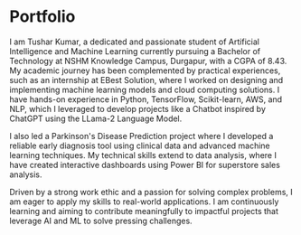 # Portfolio
I am Tushar Kumar, a dedicated and passionate student of Artificial Intelligence and Machine Learning currently pursuing a Bachelor of Technology at NSHM Knowledge Campus, Durgapur, with a CGPA of 8.43. My academic journey has been complemented by practical experiences, such as an internship at EBest Solution, where I worked on designing and implementing machine learning models and cloud computing solutions. I have hands-on experience in Python, TensorFlow, Scikit-learn, AWS, and NLP, which I leveraged to develop projects like a Chatbot inspired by ChatGPT using the LLama-2 Language Model.

I also led a Parkinson's Disease Prediction project where I developed a reliable early diagnosis tool using clinical data and advanced machine learning techniques. My technical skills extend to data analysis, where I have created interactive dashboards using Power BI for superstore sales analysis.

Driven by a strong work ethic and a passion for solving complex problems, I am eager to apply my skills to real-world applications. I am continuously learning and aiming to contribute meaningfully to impactful projects that leverage AI and ML to solve pressing challenges.

